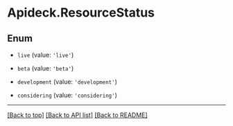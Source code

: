 # Apideck.ResourceStatus

## Enum


* `live` (value: `'live'`)

* `beta` (value: `'beta'`)

* `development` (value: `'development'`)

* `considering` (value: `'considering'`)


---

[[Back to top]](#) [[Back to API list]](../../../../README.md#documentation-for-api-endpoints) [[Back to README]](../../../../README.md)


